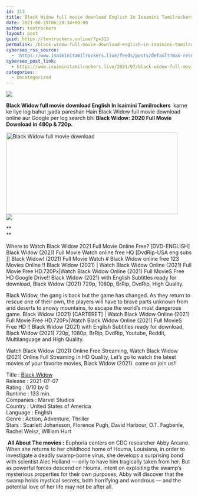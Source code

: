 ```yaml
---
id: 313
title: Black Widow full movie download English In Isaimini Tamilrockers
date: 2021-08-29T06:20:34+00:00
author: tentrockers
layout: post
guid: https://tentrockers.online/?p=313
permalink: /black-widow-full-movie-download-english-in-isaimini-tamilrockers/
cyberseo_rss_source:
  - 'https://www.isaiminitamilrockers.live/feeds/posts/default?max-results=150&start-index=1'
cyberseo_post_link:
  - https://www.isaiminitamilrockers.live/2021/07/black-widow-full-movie-download-english.html
categories:
  - Uncategorized
---
```

<div class="media_block">
  <img src="https://1.bp.blogspot.com/-bW2MhRMfW8c/YOkVlOCKBtI/AAAAAAAABBQ/pHjpBg-s99ckjLZTx6VDTjtA9Heg1GNZQCLcBGAsYHQ/s72-w465-h221-c/df562e05647fb41471b1e12e4dd23ec3.jpg" class="media_thumbnail" />
</div>

<meta content="Black Widow full movie download English In Isaimini Tamilrockers&nbsp; &nbsp;karne ke liye log bahut jyada pareshan Hain Black Widow full movie&nbsp;downlo..." name="twitter:description" />

  


<center>
</center>

**Black Widow full movie download English In Isaimini Tamilrockers&nbsp;**&nbsp;karne ke liye log bahut jyada pareshan Hain Black Widow full movie&nbsp;download online&nbsp;aur Google per log search bhi&nbsp;**Black Widow: 2020 Full Movie Download in 480p & 720p.**

<div class="separator">
  <a href="https://1.bp.blogspot.com/-bW2MhRMfW8c/YOkVlOCKBtI/AAAAAAAABBQ/pHjpBg-s99ckjLZTx6VDTjtA9Heg1GNZQCLcBGAsYHQ/s1600/df562e05647fb41471b1e12e4dd23ec3.jpg"><img loading="lazy" alt="Black Widow full movie download" border="0" data-original-height="900" data-original-width="1600" height="221" src="https://1.bp.blogspot.com/-bW2MhRMfW8c/YOkVlOCKBtI/AAAAAAAABBQ/pHjpBg-s99ckjLZTx6VDTjtA9Heg1GNZQCLcBGAsYHQ/w465-h221/df562e05647fb41471b1e12e4dd23ec3.jpg" width="465" /></a>
</div>



<div class="separator">
  <a href="https://www.tamilrockers.co.nz/black-widow-full-movie-download-english-in-tamilrockers/"><img border="0" data-original-height="250" data-original-width="300" src="https://1.bp.blogspot.com/-nfbzYVobUik/YMlpOerzdgI/AAAAAAAAA3Y/aAupsOUs_WMY6Lv7R1OtZhI6OqaRh-YAwCPcBGAYYCw/s0/e854879156f0849f3d27a89db88ed039.png" /></a>
</div>

**  
** 

<p dir="ltr">
  Where to Watch Black Widow 2021 Full Movie Online Free? [DVD-ENGLISH] Black Widow (2021) Full Movie Watch online free HQ [DvdRip-USA eng subs ]] Black Widow! (2021) Full Movie Watch # Black Widow online free 123 Movies Online !! Black Widow (2021) | Watch Black Widow Online (2021) Full Movie Free HD.720Px|Watch Black Widow Online (2021) Full MovieS Free HD Google Drive!! Black Widow (2021) with English Subtitles ready for download, Black Widow (2021) 720p, 1080p, BrRip, DvdRip, High Quality.
</p>

<p dir="ltr">
  Black Widow, the gang is back but the game has changed. As they return to rescue one of their own, the players will have to brave parts unknown from arid deserts to snowy mountains, to escape the world’s most dangerous game. Black Widow (2021) [CARTERET] | Watch Black Widow Online (2021) Full Movie Free HD.720Px|Watch Black Widow Online (2021) Full MovieS Free HD !! Black Widow (2021) with English Subtitles ready for download, Black Widow (2021) 720p, 1080p, BrRip, DvdRip, Youtube, Reddit, Multilanguage and High Quality.
</p>

<p dir="ltr">
  Watch Black Widow (2021) Online Free Streaming, Watch Black Widow (2021) Online Full Streaming In HD Quality, Let’s go to watch the latest movies of your favorite movies, Black Widow (2021). come on join us!!
</p>

Title : [Black Widow](https://www.tamilrockers.co.nz/black-widow-2021-full-movie-download-online-tamilrockers/)  
Release : 2021-07-07  
Rating : 0/10 by 0  
Runtime : 133 min.  
Companies : Marvel Studios  
Country : United States of America  
Language : English  
Genre : Action, Adventure, Thriller  
Stars : Scarlett Johansson, Florence Pugh, David Harbour, O.T. Fagbenle, Rachel Weisz, William Hurt

&nbsp;**All About The movies :** Euphoria centers on CDC researcher Abby Arcane. When she returns to her childhood home of Houma, Louisiana, in order to investigate a deadly swamp-borne virus, she develops a surprising bond with scientist Alec Holland — only to have him tragically taken from her. But as powerful forces descend on Houma, intent on exploiting the swamp’s mysterious properties for their own purposes, Abby will discover that the swamp holds mystical secrets, both horrifying and wondrous — and the potential love of her life may not be after all.

<center>
</center>